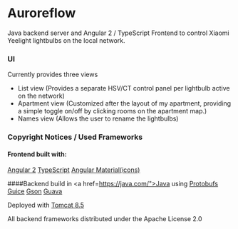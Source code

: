 # Auroreflow

Java backend server and Angular 2 / TypeScript Frontend to 
control Xiaomi Yeelight lightbulbs on the local network.

### UI
Currently provides three views 

- List view (Provides a separate HSV/CT control panel per lightbulb active on the network)
- Apartment view (Customized after the layout of my apartment, providing a simple toggle on/off by clicking rooms on the apartment map.)
- Names view (Allows the user to rename the lightbulbs)




### Copyright Notices / Used Frameworks

#### Frontend built with:
<a href="https://angular.io/">Angular 2</a>
<a href="https://www.typescriptlang.org/">TypeScript</a>
<a href="https://material.angularjs.org/latest/">Angular Material(icons)</a>

####Backend build in <a href=https://java.com/">Java</a> using
<a href="https://developers.google.com/protocol-buffers/">Protobufs</a>
<a href="https://github.com/google/guice">Guice</a>
<a href="https://github.com/google/gson">Gson</a>
<a href="https://github.com/google/guava">Guava</a>

Deployed with <a href="http://tomcat.apache.org/tomcat-8.5-doc/index.html">Tomcat 8.5</a>

All backend frameworks distributed under the Apache License 2.0
